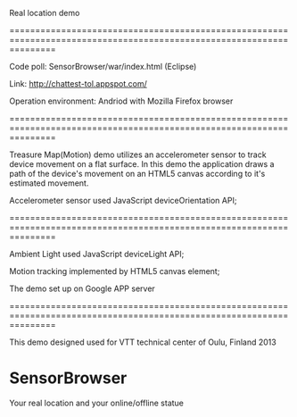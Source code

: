 Real location demo

=====================================================================================================================

Code poll: SensorBrowser/war/index.html (Eclipse)

Link: http://chattest-tol.appspot.com/

Operation environment: Andriod with Mozilla Firefox browser

=====================================================================================================================

Treasure Map(Motion) demo utilizes an accelerometer sensor to track device movement on a flat surface. In this demo the application draws a path of the device's movement on an HTML5 canvas according to it's estimated movement.

Accelerometer sensor used JavaScript deviceOrientation API;

=====================================================================================================================

Ambient Light used JavaScript deviceLight API;

Motion tracking implemented by HTML5 canvas element;

The demo set up on Google APP server

=====================================================================================================================

This demo designed used for VTT technical center of Oulu, Finland 2013 
































SensorBrowser
=============

Your real location and your online/offline statue
